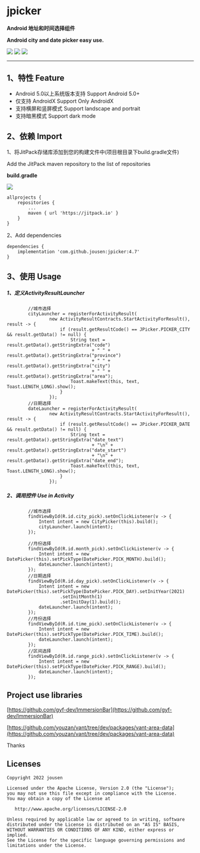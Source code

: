 # jpicker

**Android 地址和时间选择组件**

**Android city and date picker easy use.** 

<img src="https://github.com/jousen/jpicker/blob/main/img/1.png"/>

<img src="https://github.com/jousen/jpicker/blob/main/img/2.png"/>

<img src="https://github.com/jousen/jpicker/blob/main/img/3.png"/>

------

## 1、特性 Feature 

- Android 5.0以上系统版本支持 Support Android 5.0+       
- 仅支持 AndroidX Support Only AndroidX
- 支持横屏和竖屏模式 Support landscape and portrait 
- 支持暗黑模式 Support dark mode

## 2、依赖 Import 

1、将JitPack存储库添加到您的构建文件中(项目根目录下build.gradle文件)

Add the JitPack maven repository to the list of repositories

**build.gradle**

[![](https://jitpack.io/v/jousen/jpicker.svg)](https://jitpack.io/#jousen/jpicker)

```
allprojects {
    repositories {
        ...
        maven { url 'https://jitpack.io' }
    }
}
```

2、Add dependencies 

```
dependencies {
    implementation 'com.github.jousen:jpicker:4.7'
}
```

## 3、使用 Usage

##### 1、定义ActivityResultLauncher

```
        //城市选择
        cityLauncher = registerForActivityResult(
                new ActivityResultContracts.StartActivityForResult(), result -> {
                    if (result.getResultCode() == JPicker.PICKER_CITY && result.getData() != null) {
                        String text = result.getData().getStringExtra("code")
                                + " " + result.getData().getStringExtra("province")
                                + " " + result.getData().getStringExtra("city")
                                + " " + result.getData().getStringExtra("area");
                        Toast.makeText(this, text, Toast.LENGTH_LONG).show();
                    }
                });
        //日期选择
        dateLauncher = registerForActivityResult(
                new ActivityResultContracts.StartActivityForResult(), result -> {
                    if (result.getResultCode() == JPicker.PICKER_DATE && result.getData() != null) {
                        String text = result.getData().getStringExtra("date_text")
                                + "\n" + result.getData().getStringExtra("date_start")
                                + "\n" + result.getData().getStringExtra("date_end");
                        Toast.makeText(this, text, Toast.LENGTH_LONG).show();
                    }
                });
```

##### 2、调用控件 Use in Activity

```
        //城市选择
        findViewById(R.id.city_pick).setOnClickListener(v -> {
            Intent intent = new CityPicker(this).build();
            cityLauncher.launch(intent);
        });

        //月份选择
        findViewById(R.id.month_pick).setOnClickListener(v -> {
            Intent intent = new DatePicker(this).setPickType(DatePicker.PICK_MONTH).build();
            dateLauncher.launch(intent);
        });
        //日期选择
        findViewById(R.id.day_pick).setOnClickListener(v -> {
            Intent intent = new DatePicker(this).setPickType(DatePicker.PICK_DAY).setInitYear(2021)
                    .setInitMonth(1)
                    .setInitDay(1).build();
            dateLauncher.launch(intent);
        });
        //月份选择
        findViewById(R.id.time_pick).setOnClickListener(v -> {
            Intent intent = new DatePicker(this).setPickType(DatePicker.PICK_TIME).build();
            dateLauncher.launch(intent);
        });
        //区间选择
        findViewById(R.id.range_pick).setOnClickListener(v -> {
            Intent intent = new DatePicker(this).setPickType(DatePicker.PICK_RANGE).build();
            dateLauncher.launch(intent);
        });
```



## Project use libraries

[https://github.com/gyf-dev/ImmersionBar](https://github.com/gyf-dev/ImmersionBar)

[https://github.com/youzan/vant/tree/dev/packages/vant-area-data](https://github.com/youzan/vant/tree/dev/packages/vant-area-data)

Thanks



## Licenses

```
Copyright 2022 jousen

Licensed under the Apache License, Version 2.0 (the "License");
you may not use this file except in compliance with the License.
You may obtain a copy of the License at

   http://www.apache.org/licenses/LICENSE-2.0

Unless required by applicable law or agreed to in writing, software
distributed under the License is distributed on an "AS IS" BASIS,
WITHOUT WARRANTIES OR CONDITIONS OF ANY KIND, either express or implied.
See the License for the specific language governing permissions and
limitations under the License.
```
